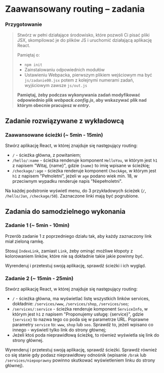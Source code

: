 # Zaawansowany routing &ndash; zadania

### Przygotowanie

> Stwórz w pełni działające środowisko, które pozwoli Ci pisać pliki JSX, skompilować je do plików JS i uruchomić działającą aplikację React.
> 
> Pamiętaj o:
> - ```npm init```
> - Zainstalowaniu odpowiednich modułów
> - Ustawieniu Webpacka, pierwszym plikiem wejściowym ma być `js/zadanie00.jsx` potem z kolejnymi numerami zadań, wyjściowym zawsze `js/out.js`
>
> **Pamiętaj, żeby podczas wykonywania zadań modyfikować odpowiednio plik _webpack.config.js_, aby wskazywać plik nad którym obecnie pracujesz w _entry_.**

## Zadanie rozwiązywane z wykładowcą

### Zaawansowane ścieżki (~ 5min - 15min)

Stwórz aplikację React, w której znajduje się następujący routing:
- `/` - ścieżka główna, z powitaniem;
- `/hello/:name` - ścieżka renderuje komponent `HelloYou`, w którym jest `h1` z napisem "Witaj, {name}", gdzie `{name}` to imię wpisane w ścieżkię;
- `/checkage/:age` - ścieżka renderuje komponent `CheckAge`, w którym jest `h1` z napisem "Pełnoletni", jeżeli w `age` podano wiek min. 18, w przeciwnym wypadku renderuje napis "Niepełnoletni".

Na każdej podstronie wyświetl menu, do 3 przykładowych ścieżek (`/`, `/hello/Jan`, `/checkage/50`). Zaznaczone linki mają być pogrubione.

## Zadania do samodzielnego wykonania

### Zadanie 1 (~ 5min - 10min)

Przerób zadanie 1 z poprzedniego działu tak, aby każdy zaznaczony link miał zieloną ramkę.

Stosuj `IndexLink`, zamiast `Link`, żeby ominąć możliwe kłopoty z kolorowaniem linków, które nie są dokładnie takie jakie powinny być.

Wyrenderuj i przetestuj swoją aplikację, sprawdź ścieżki i ich wygląd.

### Zadanie 2 (~ 15min - 25min)

Stwórz aplikację React, w której znajduje się następujący routing:
- `/` - ścieżka główna, ma wyświetlać listę wszystkich linków services, dokładnie: `/services/www`, `/services/shop`, `/services/seo`;
- `/services/:service` - ścieżka renderuje komponent `ServiceInfo`, w którym jest `h1` z napisem "Proponujemy usługę: {service}", gdzie `{service}` to nazwa tego co poda się w parametrze URL. Poprawne parametry `service` to: `www`, `shop` lub `seo`. Sprawdź to, jeżeli wpisano co innego - wyświetl tylko link do strony głównej;
- Jeżeli ktoś poda nieprawidłową ścieżkę, to również wyświetla się link do strony głównej.

Wyrenderuj i przetestuj swoją aplikację, sprawdź ścieżki. Sprawdź również co się stanie gdy podasz nieprawidłowy odnośnik (wpisanie `/brak` lub `/services/niepoprawny` powinno skutkować wyświetleniem linku do strony głównej).
